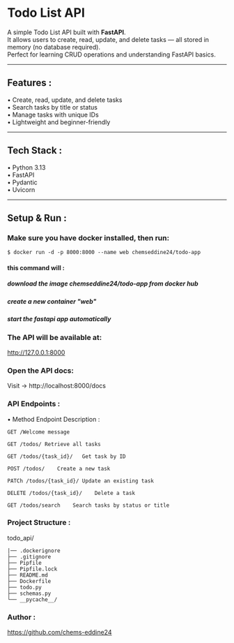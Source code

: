 # Todo List API

A simple Todo List API built with **FastAPI**.  
It allows users to create, read, update, and delete tasks — all stored in memory (no database required).  
Perfect for learning CRUD operations and understanding FastAPI basics.

---

## Features :

• Create, read, update, and delete tasks  
• Search tasks by title or status  
• Manage tasks with unique IDs  
• Lightweight and beginner-friendly

---

## Tech Stack :

• Python 3.13  
• FastAPI  
• Pydantic  
• Uvicorn

---

## Setup & Run :

### Make sure you have **docker** installed, then run:
```
$ docker run -d -p 8000:8000 --name web chemseddine24/todo-app
```
#### this command will :

##### download the image chemseddine24/todo-app from docker hub
##### create a new container "web" 
##### start the fastapi app automatically

### The API will be available at:

http://127.0.0.1:8000

### Open the API docs:

Visit -> http://localhost:8000/docs

### API Endpoints :
• Method	Endpoint	Description :
```
GET	/Welcome message

GET	/todos/	Retrieve all tasks

GET	/todos/{task_id}/	Get task by ID

POST /todos/	Create a new task

PATCh /todos/{task_id}/	Update an existing task

DELETE /todos/{task_id}/	Delete a task

GET	/todos/search	 Search tasks by status or title
```
### Project Structure :

todo_api/
```
|── .dockerignore
├── .gitignore
├── Pipfile
├── Pipfile.lock
├── README.md
├── Dockerfile
├── todo.py          
├── schemas.py       
└── __pycache__/    
```
    
### Author :
https://github.com/chems-eddine24
